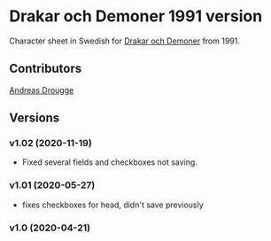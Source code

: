 # Drakar och Demoner 1991 version

Character sheet in Swedish for [Drakar och Demoner](https://sv.wikipedia.org/wiki/Drakar_och_Demoner#Femte_utg%C3%A5van,_1991) from 1991.

## Contributors

[Andreas Drougge](https://app.roll20.net/users/5973081/)

## Versions

### v1.02 (2020-11-19)

- Fixed several fields and checkboxes not saving.

### v1.01 (2020-05-27)

- fixes checkboxes for head, didn't save previously

### v1.0 (2020-04-21)
